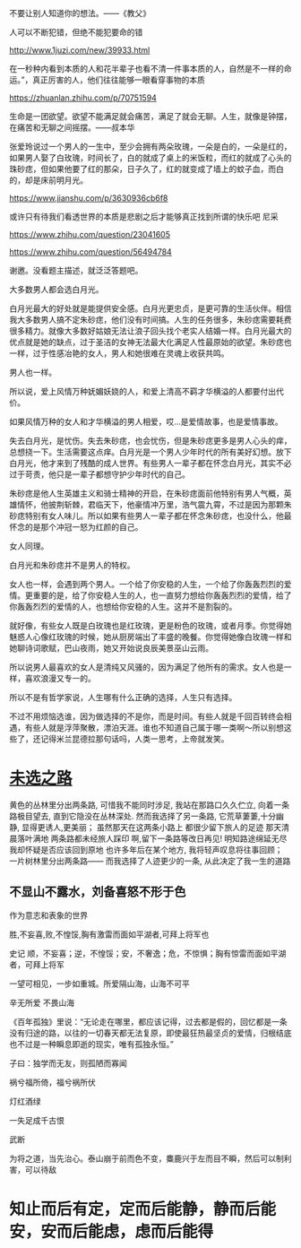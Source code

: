  不要让别人知道你的想法。——《教父》 

 人可以不断犯错，但绝不能犯要命的错 

 http://www.1juzi.com/new/39933.html 

 在一秒种内看到本质的人和花半辈子也看不清一件事本质的人，自然是不一样的命运。”，真正厉害的人，他们往往能够一眼看穿事物的本质 

 https://zhuanlan.zhihu.com/p/70751594 

 生命是一团欲望。欲望不能满足就会痛苦，满足了就会无聊。人生，就像是钟摆，在痛苦和无聊之间摇摆。——叔本华 

张爱玲说过一个男人的一生中，至少会拥有两朵玫瑰，一朵是白的，一朵是红的，如果男人娶了白玫瑰，时间长了，白的就成了桌上的米饭粒，而红的就成了心头的珠砂痣，但如果他要了红的那朵，日子久了，红的就变成了墙上的蚊子血，而白的，却是床前明月光。

 https://www.jianshu.com/p/3630936cb6f8 

 或许只有待我们看透世界的本质是悲剧之后才能够真正找到所谓的快乐吧   尼采 

 https://www.zhihu.com/question/23041605 

 https://www.zhihu.com/question/56494784 

谢邀。没看题主描述，就泛泛答题吧。

大多数男人都会选白月光。

白月光最大的好处就是能提供安全感。白月光更忠贞，是更可靠的生活伙伴。相信我大多数男人搞不定朱砂痣，他们没有时间搞。人生的任务很多，朱砂痣需要耗费很多精力。就像大多数好姑娘无法让浪子回头找个老实人结婚一样。白月光最大的优点就是她的缺点，过于圣洁的女神无法最大化满足人性最原始的欲望。朱砂痣也一样，过于性感冶艳的女人，男人和她很难在灵魂上收获共鸣。

男人也一样。

所以说，爱上风情万种妩媚妖娆的人，和爱上清高不羁才华横溢的人都要付出代价。

如果风情万种的女人和才华横溢的男人相爱，哎…是爱情故事，也是爱情事故。

失去白月光，是忧伤。失去朱砂痣，也会忧伤，但是朱砂痣更多是男人心头的痒，总想挠一下。生活需要这点痒。白月光是一个男人少年时代的所有美好幻想。放下白月光，他才来到了残酷的成人世界。有些男人一辈子都在怀念白月光，其实不必过于苛责，他只是一辈子都想守护少年时代的自己。

朱砂痣是他人生英雄主义和骑士精神的开启，在朱砂痣面前他特别有男人气概，英雄情怀，他披荆斩棘，君临天下，他豪情冲万里，浩气震九霄，不过是因为那颗朱砂痣特别有女人味儿。所以如果有些男人一辈子都在怀念朱砂痣，也没什么，他最怀念的是那个冲冠一怒为红颜的自己。

女人同理。

白月光和朱砂痣并不是男人的特权。

女人也一样，会遇到两个男人。一个给了你安稳的人生，一个给了你轰轰烈烈的爱情。更重要的是，给了你安稳人生的人，也一直努力想给你轰轰烈烈的爱情，给了你轰轰烈烈的爱情的人，也想给你安稳的人生。这并不是割裂的。

就好像，有些女人既是白玫瑰也是红玫瑰，更是粉色的玫瑰，或者月季。你觉得她魅惑人心像红玫瑰的时候，她从厨房端出了丰盛的晚餐。你觉得她像白玫瑰一样和她聊诗词歌赋，巴山夜雨，她又开始说良辰美景巫山云雨。

所以说男人最喜欢的女人是清纯又风骚的，因为满足了他所有的需求。女人也是一样，喜欢浪漫又专一的。

所以不是有哲学家说，人生哪有什么正确的选择，人生只有选择。

不过不用烦恼选谁，因为做选择的不是你，而是时间。有些人就是千回百转终会相遇，有些人就是浮萍聚散，漂泊天涯。谁也不知道自己属于哪一类啊～所以别想这些了，还记得米兰昆德拉那句话吗，人类一思考，上帝就发笑。

# [未选之路](https://www.cnblogs.com/exmyth/p/7095407.html)

黄色的丛林里分出两条路,
可惜我不能同时涉足,
我站在那路口久久伫立,
向着一条路极目望去,
直到它隐没在丛林深处.
然而我选择了另一条路,
它荒草萋萋,十分幽静,
显得更诱人,更美丽；
虽然那天在这两条小路上
都很少留下旅人的足迹
那天清晨落叶满地
两条路都未经旅人踩印
啊,留下一条路等改日再见!
明知路途绵延无尽
我却怀疑是否应该回到原地
也许多年后在某个地方,
我将轻声叹息将往事回顾；
一片树林里分出两条路——
而我选择了人迹更少的一条,
从此决定了我一生的道路

## 不显山不露水，刘备喜怒不形于色

作为意志和表象的世界

 胜,不妄喜,败,不惶馁,胸有激雷而面如平湖者,可拜上将军也 

史记  顺，不妄喜；逆，不惶馁；安，不奢逸；危，不惊惧；胸有惊雷而面如平湖者，可拜上将军 

 一望可相见，一步如重城。所爱隔山海，山海不可平 

辛无所爱 不畏山海

 《百年孤独》里说：“无论走在哪里，都应该记得，过去都是假的，回忆都是一条没有归途的路，以往的一切春天都无法复原，即使最狂热最坚贞的爱情，归根结底也不过是一种瞬息即逝的现实，唯有孤独永恒。” 

 子曰：独学而无友，则孤陋而寡闻 

 祸兮福所倚，福兮祸所伏 

灯红酒绿

 一失足成千古恨 

武断

 为将之道，当先治心。泰山崩于前而色不变，麋鹿兴于左而目不瞬，然后可以制利害，可以待敌 

# 知止而后有定，定而后能静，静而后能安，安而后能虑，虑而后能得